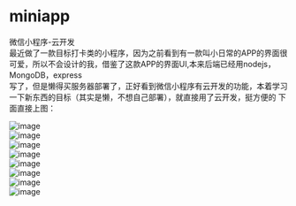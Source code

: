 # miniapp
微信小程序-云开发   
最近做了一款目标打卡类的小程序，因为之前看到有一款叫小日常的APP的界面很可爱，所以不会设计的我，借鉴了这款APP的界面UI,本来后端已经用nodejs，MongoDB，express  
写了，但是懒得买服务器部署了，正好看到微信小程序有云开发的功能，本着学习一下新东西的目标（其实是懒，不想自己部署），就直接用了云开发，挺方便的
下面直接上图：   


![image](https://github.com/wendy827/miniapp/blob/master/imgs/gh_e4eb625ee6eb_258.jpg)   
![image](https://github.com/wendy827/miniapp/blob/master/imgs/今日打卡.jpg)   
![image](https://github.com/wendy827/miniapp/blob/master/imgs/全部目标.jpg)   
![image](https://github.com/wendy827/miniapp/blob/master/imgs/我的.jpg)   
![image](https://github.com/wendy827/miniapp/blob/master/imgs/目标轨迹.jpg)   
![image](https://github.com/wendy827/miniapp/blob/master/imgs/目标库.jpg)   
![image](https://github.com/wendy827/miniapp/blob/master/imgs/编辑目标.jpg)   
![image](https://github.com/wendy827/miniapp/blob/master/imgs/打卡提醒.jpg)   

